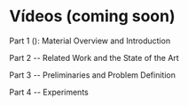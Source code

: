 # Vídeos (coming soon)
Part 1 (): Material Overview and Introduction

Part 2 -- Related Work and the State of the Art

Part 3 -- Preliminaries and Problem Definition

Part 4 -- Experiments

